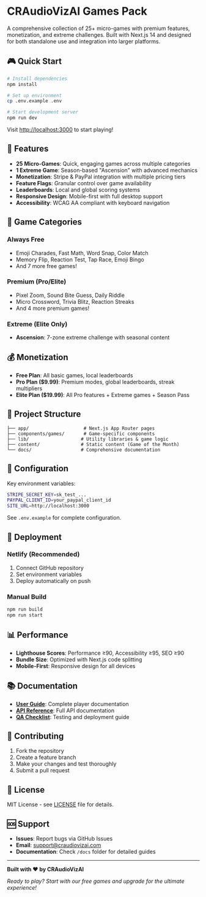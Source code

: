 # CRAudioVizAI Games Pack

A comprehensive collection of 25+ micro-games with premium features, monetization, and extreme challenges. Built with Next.js 14 and designed for both standalone use and integration into larger platforms.

## 🎮 Quick Start

```bash
# Install dependencies
npm install

# Set up environment
cp .env.example .env

# Start development server
npm run dev
```

Visit [http://localhost:3000](http://localhost:3000) to start playing!

## 🚀 Features

- **25 Micro-Games**: Quick, engaging games across multiple categories
- **1 Extreme Game**: Season-based "Ascension" with advanced mechanics  
- **Monetization**: Stripe & PayPal integration with multiple pricing tiers
- **Feature Flags**: Granular control over game availability
- **Leaderboards**: Local and global scoring systems
- **Responsive Design**: Mobile-first with full desktop support
- **Accessibility**: WCAG AA compliant with keyboard navigation

## 🎯 Game Categories

### Always Free
- Emoji Charades, Fast Math, Word Snap, Color Match
- Memory Flip, Reaction Test, Tap Race, Emoji Bingo
- And 7 more free games!

### Premium (Pro/Elite)
- Pixel Zoom, Sound Bite Guess, Daily Riddle
- Micro Crossword, Trivia Blitz, Reaction Streaks
- And 4 more premium games!

### Extreme (Elite Only)
- **Ascension**: 7-zone extreme challenge with seasonal content

## 💰 Monetization

- **Free Plan**: All basic games, local leaderboards
- **Pro Plan ($9.99)**: Premium modes, global leaderboards, streak multipliers
- **Elite Plan ($19.99)**: All Pro features + Extreme games + Season Pass

## 📁 Project Structure

```
├── app/                    # Next.js App Router pages
├── components/games/       # Game-specific components
├── lib/                   # Utility libraries & game logic
├── content/               # Static content (Game of the Month)
└── docs/                  # Comprehensive documentation
```

## 🔧 Configuration

Key environment variables:

```bash
STRIPE_SECRET_KEY=sk_test_...
PAYPAL_CLIENT_ID=your_paypal_client_id
SITE_URL=http://localhost:3000
```

See `.env.example` for complete configuration.

## 🚀 Deployment

### Netlify (Recommended)
1. Connect GitHub repository
2. Set environment variables
3. Deploy automatically on push

### Manual Build
```bash
npm run build
npm run start
```

## 📊 Performance

- **Lighthouse Scores**: Performance ≥90, Accessibility ≥95, SEO ≥90
- **Bundle Size**: Optimized with Next.js code splitting
- **Mobile-First**: Responsive design for all devices

## 📚 Documentation

- **[User Guide](docs/USER_GUIDE.md)**: Complete player documentation
- **[API Reference](docs/API_REFERENCE.md)**: Full API documentation  
- **[QA Checklist](docs/QA_CHECKLIST.md)**: Testing and deployment guide

## 🤝 Contributing

1. Fork the repository
2. Create a feature branch
3. Make your changes and test thoroughly
4. Submit a pull request

## 📄 License

MIT License - see [LICENSE](LICENSE) file for details.

## 🆘 Support

- **Issues**: Report bugs via GitHub Issues
- **Email**: support@craudiovizai.com
- **Documentation**: Check `/docs` folder for detailed guides

---

**Built with ❤️ by CRAudioVizAI**

*Ready to play? Start with our free games and upgrade for the ultimate experience!*

<!-- Deployment triggered: 2025-10-25 01:27:29 UTC -->


<!-- Preview Deployment Trigger: 2025-10-25 02:09:17 -->

<!-- Preview Deploy: 2025-10-25 02:25:16 -->

<!-- Fix & redeploy: 2025-10-25 02:33:06 -->
